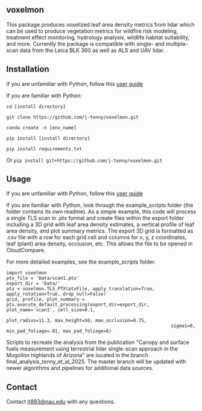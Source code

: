 ## voxelmon
This package produces voxelized leaf area density metrics from lidar which can be used to produce vegetation metrics for wildfire risk modeling, 
treatment effect monitoring, hydrology analysis, wildlife habitat suitability, and more. Currently the package is compatible with single- and multiple- scan data from the Leica BLK 360 as well as ALS and UAV lidar.

## Installation
If you are unfamiliar with Python, follow this [user guide](https://docs.google.com/document/d/1OuOK_Xj9kzQYp_oARr-3C10PqYRyHlgRpw89BaMAPE4/edit?usp=sharing)

If you are familiar with Python:

`cd [install directory]`

`git clone https://github.com/j-tenny/voxelmon.git`

`conda create -n [env_name]`

`pip install [install directory]`

`pip install requirements.txt`

Or `pip install git+https://github.com/j-tenny/voxelmon.git`

## Usage
If you are unfamiliar with Python, follow this [user guide](https://docs.google.com/document/d/1OuOK_Xj9kzQYp_oARr-3C10PqYRyHlgRpw89BaMAPE4/edit?usp=sharing)

If you are familiar with Python, look through the example_scripts folder (the folder contains its own readme).
As a simple example, this code will process a single TLS scan in .ptx format and create files within the export folder including a 3D grid 
with leaf area density estimates, a vertical profile of leaf area density, and plot summary metrics. The export 3D grid is
formatted as .csv file with a row for each grid cell and columns for x, y, z coordinates, leaf (plant) area density, occlusion, etc.
This allows the file to be opened in CloudCompare.

For more detailed examples, see the example_scripts folder.

```
import voxelmon
ptx_file = 'Data/scan1.ptx'
export_dir = 'Data/'
ptx = voxelmon.TLS_PTX(ptxFile, apply_translation=True, apply_rotation=True, drop_null=False)
grid, profile, plot_summary = ptx.execute_default_processing(export_dir=export_dir, plot_name='scan1', cell_size=0.1,
                                                             plot_radius=11.3, max_height=50, max_occlusion=0.75,
                                                             sigma1=0, min_pad_foliage=.01, max_pad_foliage=6)
```

Scripts to recreate the analysis from the publication "Canopy and surface fuels measurement using 
terrestrial lidar single-scan approach in the Mogollon highlands of Arizona" are located in the branch final_analysis_tenny_et_al_2025. The
master branch will be updated with newer algorithms and pipelines for additional data sources. 

## Contact

Contact jt893@nau.edu with any questions. 
